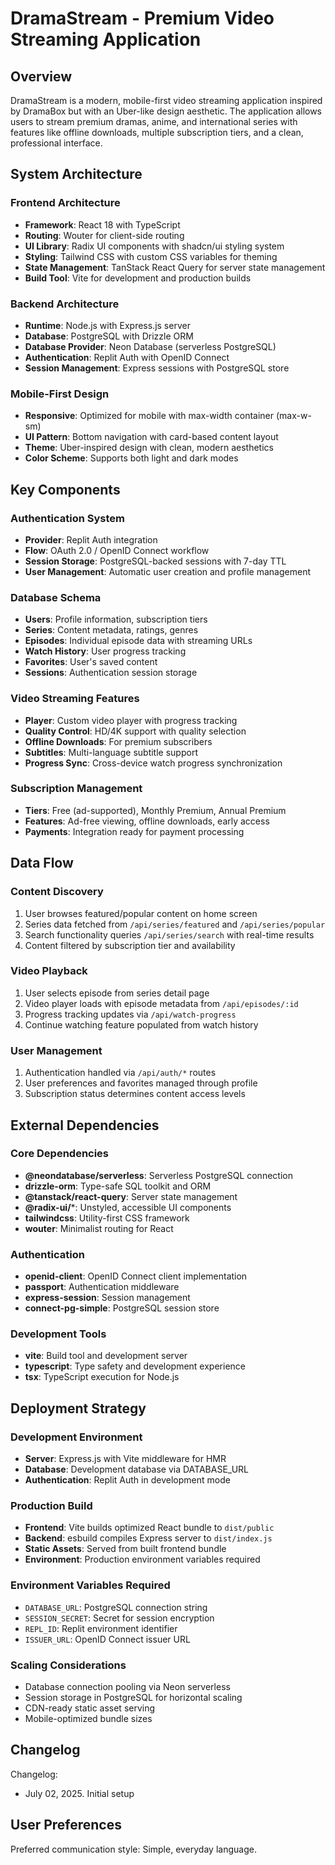 # DramaStream - Premium Video Streaming Application

## Overview

DramaStream is a modern, mobile-first video streaming application inspired by DramaBox but with an Uber-like design aesthetic. The application allows users to stream premium dramas, anime, and international series with features like offline downloads, multiple subscription tiers, and a clean, professional interface.

## System Architecture

### Frontend Architecture
- **Framework**: React 18 with TypeScript
- **Routing**: Wouter for client-side routing
- **UI Library**: Radix UI components with shadcn/ui styling system
- **Styling**: Tailwind CSS with custom CSS variables for theming
- **State Management**: TanStack React Query for server state management
- **Build Tool**: Vite for development and production builds

### Backend Architecture
- **Runtime**: Node.js with Express.js server
- **Database**: PostgreSQL with Drizzle ORM
- **Database Provider**: Neon Database (serverless PostgreSQL)
- **Authentication**: Replit Auth with OpenID Connect
- **Session Management**: Express sessions with PostgreSQL store

### Mobile-First Design
- **Responsive**: Optimized for mobile with max-width container (max-w-sm)
- **UI Pattern**: Bottom navigation with card-based content layout
- **Theme**: Uber-inspired design with clean, modern aesthetics
- **Color Scheme**: Supports both light and dark modes

## Key Components

### Authentication System
- **Provider**: Replit Auth integration
- **Flow**: OAuth 2.0 / OpenID Connect workflow
- **Session Storage**: PostgreSQL-backed sessions with 7-day TTL
- **User Management**: Automatic user creation and profile management

### Database Schema
- **Users**: Profile information, subscription tiers
- **Series**: Content metadata, ratings, genres
- **Episodes**: Individual episode data with streaming URLs
- **Watch History**: User progress tracking
- **Favorites**: User's saved content
- **Sessions**: Authentication session storage

### Video Streaming Features
- **Player**: Custom video player with progress tracking
- **Quality Control**: HD/4K support with quality selection
- **Offline Downloads**: For premium subscribers
- **Subtitles**: Multi-language subtitle support
- **Progress Sync**: Cross-device watch progress synchronization

### Subscription Management
- **Tiers**: Free (ad-supported), Monthly Premium, Annual Premium
- **Features**: Ad-free viewing, offline downloads, early access
- **Payments**: Integration ready for payment processing

## Data Flow

### Content Discovery
1. User browses featured/popular content on home screen
2. Series data fetched from `/api/series/featured` and `/api/series/popular`
3. Search functionality queries `/api/series/search` with real-time results
4. Content filtered by subscription tier and availability

### Video Playback
1. User selects episode from series detail page
2. Video player loads with episode metadata from `/api/episodes/:id`
3. Progress tracking updates via `/api/watch-progress`
4. Continue watching feature populated from watch history

### User Management
1. Authentication handled via `/api/auth/*` routes
2. User preferences and favorites managed through profile
3. Subscription status determines content access levels

## External Dependencies

### Core Dependencies
- **@neondatabase/serverless**: Serverless PostgreSQL connection
- **drizzle-orm**: Type-safe SQL toolkit and ORM
- **@tanstack/react-query**: Server state management
- **@radix-ui/***: Unstyled, accessible UI components
- **tailwindcss**: Utility-first CSS framework
- **wouter**: Minimalist routing for React

### Authentication
- **openid-client**: OpenID Connect client implementation
- **passport**: Authentication middleware
- **express-session**: Session management
- **connect-pg-simple**: PostgreSQL session store

### Development Tools
- **vite**: Build tool and development server
- **typescript**: Type safety and development experience
- **tsx**: TypeScript execution for Node.js

## Deployment Strategy

### Development Environment
- **Server**: Express.js with Vite middleware for HMR
- **Database**: Development database via DATABASE_URL
- **Authentication**: Replit Auth in development mode

### Production Build
- **Frontend**: Vite builds optimized React bundle to `dist/public`
- **Backend**: esbuild compiles Express server to `dist/index.js`
- **Static Assets**: Served from built frontend bundle
- **Environment**: Production environment variables required

### Environment Variables Required
- `DATABASE_URL`: PostgreSQL connection string
- `SESSION_SECRET`: Secret for session encryption
- `REPL_ID`: Replit environment identifier
- `ISSUER_URL`: OpenID Connect issuer URL

### Scaling Considerations
- Database connection pooling via Neon serverless
- Session storage in PostgreSQL for horizontal scaling
- CDN-ready static asset serving
- Mobile-optimized bundle sizes

## Changelog

Changelog:
- July 02, 2025. Initial setup

## User Preferences

Preferred communication style: Simple, everyday language.
